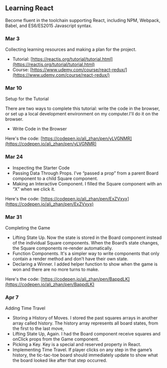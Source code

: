 ## Learning React

Become fluent in the toolchain supporting React, including NPM, Webpack, Babel, and ES6/ES2015 Javascript syntax.

### Mar 3

Collecting learning resources and making a plan for the project.

- Tutorial: [https://reactjs.org/tutorial/tutorial.html](https://reactjs.org/tutorial/tutorial.html)
- Course: [https://www.udemy.com/course/react-redux/](https://www.udemy.com/course/react-redux/)

### Mar 10

Setup for the Tutorial

There are two ways to complete this tutorial: write the code in the browser, or set up a local development environment on my computer.I'll do it on the browser.

- Write Code in the Browser 
  
Here's the code: [https://codepen.io/ali_zhan/pen/yLVGNMR](https://codepen.io/ali_zhan/pen/yLVGNMR)

### Mar 24

- Inspecting the Starter Code
- Passing Data Through Props. I’ve “passed a prop” from a parent Board component to a child Square component.
- Making an Interactive Component. I filled the Square component with an “X” when we click it.

Here's the code: [https://codepen.io/ali_zhan/pen/ExZVxyx](https://codepen.io/ali_zhan/pen/ExZVxyx)

### Mar 31

Completing the Game

- Lifting State Up. Now the state is stored in the Board component instead of the individual Square components. When the Board’s state changes, the Square components re-render automatically.
- Function Components. It's a simpler way to write components that only contain a render method and don’t have their own state.
- Declaring a Winner. I added helper function to show when the game is won and there are no more turns to make.

Here's the code: [https://codepen.io/ali_zhan/pen/BappdLK](https://codepen.io/ali_zhan/pen/BappdLK)

### Apr 7

Adding Time Travel

- Storing a History of Moves. I stored the past squares arrays in another array called history. The history array represents all board states, from the first to the last move,
- Lifting State Up, Again. I had the Board component receive squares and onClick props from the Game component.
- Picking a Key. Key is a special and reserved property in React.
- Implementing Time Travel. If player clicks on any step in the game’s history, the tic-tac-toe board should immediately update to show what the board looked like after that step occurred.